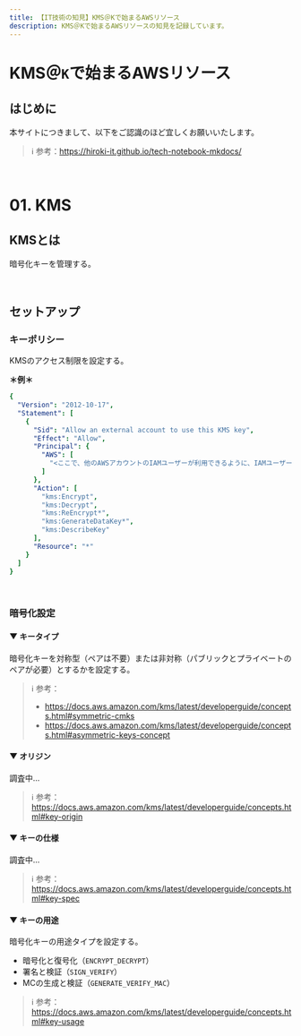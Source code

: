 ```yaml
---
title: 【IT技術の知見】KMS＠Kで始まるAWSリソース
description: KMS＠Kで始まるAWSリソースの知見を記録しています。
---
```


# KMS＠```K```で始まるAWSリソース

## はじめに

本サイトにつきまして、以下をご認識のほど宜しくお願いいたします。



> ℹ️ 参考：https://hiroki-it.github.io/tech-notebook-mkdocs/

<br>

# 01. KMS

## KMSとは

暗号化キーを管理する。

<br>

## セットアップ

### キーポリシー

KMSのアクセス制限を設定する。

**＊例＊**

```yaml
{
  "Version": "2012-10-17",
  "Statement": [
    {
      "Sid": "Allow an external account to use this KMS key",
      "Effect": "Allow",
      "Principal": {
        "AWS": [
          "<ここで、他のAWSアカウントのIAMユーザーが利用できるように、IAMユーザーやIAMロールのARNを設定する>"
        ]
      },
      "Action": [
        "kms:Encrypt",
        "kms:Decrypt",
        "kms:ReEncrypt*",
        "kms:GenerateDataKey*",
        "kms:DescribeKey"
      ],
      "Resource": "*"
    }
  ]
}
```

<br>

### 暗号化設定

#### ▼ キータイプ

暗号化キーを対称型（ペアは不要）または非対称（パブリックとプライベートのペアが必要）とするかを設定する。

> ℹ️ 参考：
> 
> - https://docs.aws.amazon.com/kms/latest/developerguide/concepts.html#symmetric-cmks
> - https://docs.aws.amazon.com/kms/latest/developerguide/concepts.html#asymmetric-keys-concept

#### ▼ オリジン

調査中...

> ℹ️ 参考：https://docs.aws.amazon.com/kms/latest/developerguide/concepts.html#key-origin

#### ▼ キーの仕様


調査中...


> ℹ️ 参考：https://docs.aws.amazon.com/kms/latest/developerguide/concepts.html#key-spec

#### ▼ キーの用途


暗号化キーの用途タイプを設定する。

- 暗号化と復号化（```ENCRYPT_DECRYPT```）
- 署名と検証（```SIGN_VERIFY```）
- MCの生成と検証（```GENERATE_VERIFY_MAC```）


> ℹ️ 参考：https://docs.aws.amazon.com/kms/latest/developerguide/concepts.html#key-usage

<br>
